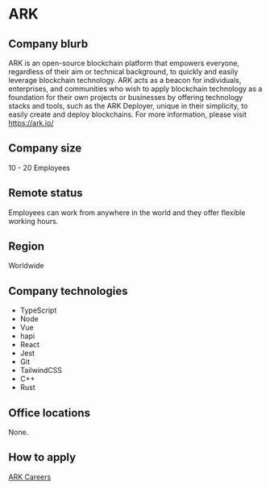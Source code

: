 # ARK

## Company blurb

ARK is an open-source blockchain platform that empowers everyone, regardless of their aim or technical background, to quickly and easily leverage blockchain technology. ARK acts as a beacon for individuals, enterprises, and communities who wish to apply blockchain technology as a foundation for their own projects or businesses by offering technology stacks and tools, such as the ARK Deployer, unique in their simplicity, to easily create and deploy blockchains. For more information, please visit <https://ark.io/>

## Company size

10 - 20 Employees

## Remote status

Employees can work from anywhere in the world and they offer flexible working hours.

## Region

Worldwide

## Company technologies

- TypeScript
- Node
- Vue
- hapi
- React
- Jest
- Git
- TailwindCSS
- C++
- Rust

## Office locations

None.

## How to apply

[ARK Careers](https://www.ark.io/careers/)
